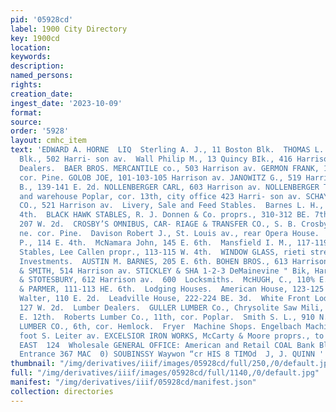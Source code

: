 ```yaml
---
pid: '05928cd'
label: 1900 City Directory
key: 1900cd
location: 
keywords: 
description: 
named_persons: 
rights: 
creation_date: 
ingest_date: '2023-10-09'
format: 
source: 
order: '5928'
layout: cmhc_item
text: 'EDWARD A. HORNE  LIQ  Sterling A. J., 11 Boston Blk.  THOMAS L. R., 11-12 Emmet
  Blk., 502 Harri- son av.  Wall Philip M., 13 Quincy BIk., 416 Harrison av.  Liquor
  Dealers.  BAER BROS. MERCANTILE co., 503 Harrison av. GERMON FRANK, 146 W. Chestnut,
  cor. Pine. GOLOB JOE, 101-103-105 Harrison av. JANOWITZ G., 519 Harrison av. Leppel
  B., 139-141 E. 2d. NOLLENBERGER CARL, 603 Harrison av. NOLLENBERGER THEO., Office
  and warehouse Poplar, cor. 13th, city office 423 Harri- son av. SCHAYER MERCANTILE
  CO., 521 Harrison av.  Livery, Sale and Feed Stables.  Barnes L. H., 127-129 BE.
  4th.  BLACK HAWK STABLES, R. J. Donnen & Co. proprs., 310-312 BE. 7th.  Condon John,
  207 W. 2d.  CROSBY’S OMNIBUS, CAR- RIAGE & TRANSFER CO., S. B. Crosby propr., 4th,
  ne. cor. Pine.  Davison Robert J., St. Louis av., rear Opera House.  Hepburn John
  P., 114 E. 4th.  McNamara John, 145 E. 6th.  Mansfield I. M., 117-119 W. 6th.  Royal
  Stables, Lee Callen propr., 113-115 W. 4th.  WINDOW GLASS, rieti street  Loans and
  Investments.  AUSTIN M. BARNES, 205 E. 6th. BOHEN BROS., 613 Harrison av. POWELL
  & SMITH, 514 Harrison av. STICKLEY & SHA 1-2-3 DeMainevine " Bik, Harrison ay. WRIGHT
  & STOTESBURY, 612 Harrison av.  600  Locksmiths.  McHUGH, C., 110% E. 6th. MILLER
  & PARMER, 111-113 HE. 6th.  Lodging Houses.  American House, 123-125 W. 2d.  Tefft
  Walter, 110 E. 2d.  Leadville House, 222-224 BE. 3d.  White Front Lodging House,
  127 W. 2d.  Lumber Dealers.  GULLER LUMBER Co., Chrysolite Saw Mili, Hill, head
  E. 12th.  Roberts Lumber Co., 11th, cor. Poplar.  Smith S. L., 910 N. Hemlock.  WILLIAMS
  LUMBER CO., 6th, cor. Hemlock.  Fryer  Machine Shops. Engelbach Machine Mfg. Co.,
  foot S. Leiter av. EXCELSIOR IRON WORKS, McCarty & Moore proprs., to 134 W. 5th.  144
  EAST  124  Wholesale GENERAL OFFICE: American and Retail COAL Bank Bldg, 5th St.
  Entrance 367 MAC  0) SOUBINSSY Waywon “cr HIS 8 TIMOd  J, J. QUINN '
thumbnail: "/img/derivatives/iiif/images/05928cd/full/250,/0/default.jpg"
full: "/img/derivatives/iiif/images/05928cd/full/1140,/0/default.jpg"
manifest: "/img/derivatives/iiif/05928cd/manifest.json"
collection: directories
---
```

